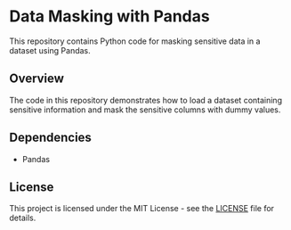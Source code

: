 # Data Masking with Pandas

This repository contains Python code for masking sensitive data in a dataset using Pandas.

## Overview

The code in this repository demonstrates how to load a dataset containing sensitive information and mask the sensitive columns with dummy values.

## Dependencies

- Pandas

## License

This project is licensed under the MIT License - see the [LICENSE](LICENSE) file for details.

